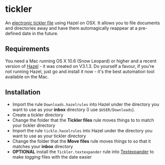 tickler
=======

An [electronic tickler file](http://en.wikipedia.org/wiki/Tickler_file) using Hazel on OSX.  It allows you to file documents and directories away and have them automagically reappear at a pre-defined date in the future.


## Requirements
You need a Mac running OS X 10.6 (Snow Leopard) or higher and a recent version of [Hazel](http://www.noodlesoft.com/hazel.php) - it was created on V3.1.3.  Do yourself a favour, if you're not running Hazel, just go and install it now - it's the best automation tool available on the Mac.



## Installation
* Import the rule `Downloads.hazelrules` into Hazel under the directory you want to use as your **inbox** directory (I use `$USER/Downloads`).  
* Create a tickler directory
* Change the folder that the **Tickler files** rule moves things to to match your tickler directory
* Import the rule `tickle.hazelrules` into Hazel under the directory you want to use as your tickler directory
* Change the folder that the **Move files** rule moves things to so that it matches your **inbox** directory
* **OPTIONAL** install the `Tickler.textexpander` rule into [Textexpander](http://smilesoftware.com/TextExpander/index.html) to make *tagging* files with the date easier
